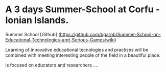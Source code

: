 # A 3 days Summer-School at Corfu - Ionian Islands. 

Summer School [Github] (https://github.com/bgarnb/Summer-School-on-Educational-Technologies-and-Serious-Games/wiki)
   
   Learning of innovative educational tecnologies and practises will be combined with meeting interesting people of the field in a beautiful place. 
   
   is focused on educators and researchers ....
   
   
